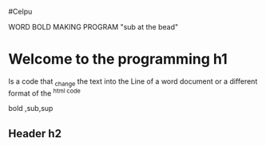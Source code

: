 #Celpu
<!DUCTYPE! html>
<html>
<head>
 WORD BOLD MAKING PROGRAM "sub at the bead"
</head>
<title>Program</title>
<body>
<h1>Welcome to the programming h1</h1>
<p>Is a code that  <sub>change</sub> the text into the Line of a word document
or a different format of the <sup>html code</sup>
</p>
<p>bold ,sub,sup </p>
<h2>Header h2</h2>
</body>
</html>
